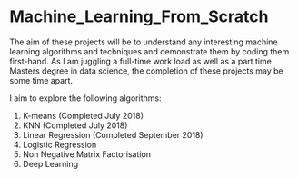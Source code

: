 # Machine_Learning_From_Scratch
The aim of these projects will be to understand any interesting machine learning algorithms and techniques and demonstrate them by coding them first-hand. As I am juggling a full-time work load as well as a part time Masters degree in data science, the completion of these projects may be some time apart.

I aim to explore the following algorithms:

1) K-means (Completed July 2018)
2) KNN (Completed July 2018)
3) Linear Regression (Completed September 2018)
4) Logistic Regression
5) Non Negative Matrix Factorisation
6) Deep Learning

